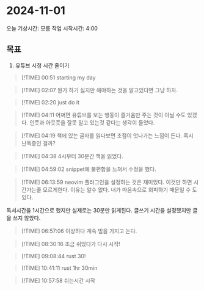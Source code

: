 # 2024-11-01
오늘 기상시간: 모름
작업 시작시간: 4:00

## 목표

1. 유튜브 시청 시간 줄이기


> [!TIME] 00:51
> starting my day
> 

> [!TIME] 02:07
> 뭔가 하기 싫지만 해야하는 것을 알고있다면 그냥 하자. 

> [!TIME] 02:20
> just do it

> [!TIME] 04:11
어쩌면 유튜브를 보는 행동이 즐거움만 주는 것이 아닐 수도 있겠다. 인풋과 아웃풋을 잘못 알고 있는것 같다는 생각이 들었다.

> [!TIME] 04:19
책에 있는 글자를 읽다보면 초점이 엇나가는 느낌이 든다. 혹시 난독증인 걸까?

> [!TIME] 04:38
4시부터 30분간 책을 읽었다.

> [!TIME] 04:59:02
> snippet에 불편함을 느껴서 수정을 했다.


> [!TIME] 06:13:59
neovim 플러그인을 설정하는 것은 재미있다. 이것만 하면 시간가는줄 모르게한다. 이유는 알수 없다. 내가 마음속으로 회피하기 때문일 수 도 있다.

독서시간을 1시간으로 했지만 실제로는 30분만 읽게된다. 글쓰기 시간을 설정했지만 글을 쓰지 않았다. 

> [!TIME] 06:57:06
이상하다 계속 빔을 가지고 논다.

> [!TIME] 08:30:16
> 조금 쉬었다가 다시 시작!

> [!TIME] 09:08:44
> rust 30!

> [!TIME] 10:41:11
> rust 1hr 30min

> [!TIME] 10:57:58
쉬는시간 시작




